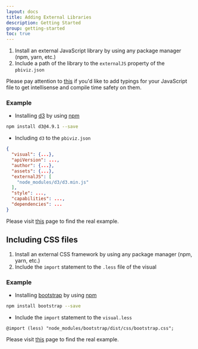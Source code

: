 ```yaml
---
layout: docs
title: Adding External Libraries
description: Getting Started
group: getting-started
toc: true
---
```


1. Install an external JavaScript library by using any package manager (npm, yarn, etc.)
2. Include a path of the library to the ```externalJS``` property of the ```pbiviz.json```

Please pay attention to [this](Typings.md) if you'd like to add typings for your JavaScript file to get intellisense and compile time safety on them.

### Example
* Installing [d3](https://www.npmjs.com/package/d3) by using [npm](https://www.npmjs.com/)

```bash
npm install d3@4.9.1 --save
```

* Including ```d3``` to the ```pbiviz.json```

```json
{
  "visual": {...},
  "apiVersion": ...,
  "author": {...},
  "assets": {...},
  "externalJS": [
    "node_modules/d3/d3.min.js"
  ],
  "style": ...,
  "capabilities": ...,
  "dependencies": ...
}
```

Please visit [this](https://github.com/Microsoft/powerbi-visuals-sankey/blob/c8200da56913cd8b253be949a35fad0f4472b6de/pbiviz.json#L22) page to find the real example.

## Including CSS files
1. Install an external CSS framework by using any package manager (npm, yarn, etc.)
2. Include the ```import``` statement to the ```.less``` file of the visual

### Example
* Installing [bootstrap](https://www.npmjs.com/package/bootstrap) by using [npm](https://www.npmjs.com/)

```bash
npm install bootstrap --save
```

* Include the ```import``` statement to the ```visual.less```

```less
@import (less) "node_modules/bootstrap/dist/css/bootstrap.css";
```

Please visit [this](https://github.com/Microsoft/powerbi-visuals-sankey/blob/c8200da56913cd8b253be949a35fad0f4472b6de/style/visual.less#L32) page to find the real example.